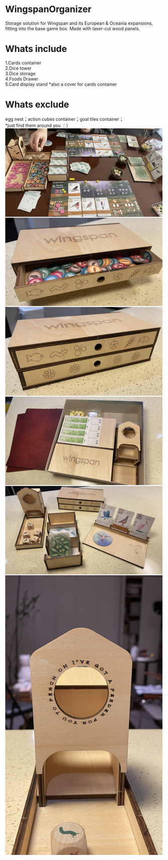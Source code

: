 # WingspanOrganizer
Storage solution for Wingspan and its European &amp; Oceania expansions, fitting into the base game box. Made with laser-cut wood panels.<br>

# Whats include
1.Cards container<br>
2.Dice tower<br>
3.Dice storage<br>
4.Foods Drawer<br>
5.Card display stand *also a cover for cards container<br>

# Whats exclude
egg nest；action cubes container；goal tiles container；<br>
*just find them around you ：）
<br>
<img src="images/preview1.jpeg" alt="Wingspan Storage Design" width="500">
<img src="images/preview6.jpeg" alt="Wingspan Storage Design" width="500">
<img src="images/preview2.jpeg" alt="Wingspan Storage Design" width="500">
<img src="images/preview5.jpeg" alt="Wingspan Storage Design" width="500">
<img src="images/preview4.jpeg" alt="Wingspan Storage Design" width="500">
<img src="images/preview3.jpeg" alt="Wingspan Storage Design" width="500">
